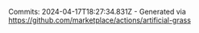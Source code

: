 Commits: 2024-04-17T18:27:34.831Z - Generated via https://github.com/marketplace/actions/artificial-grass
<br>
